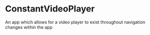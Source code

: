 ConstantVideoPlayer
===================

An app which allows for a video player to exist throughout navigation changes within the app

